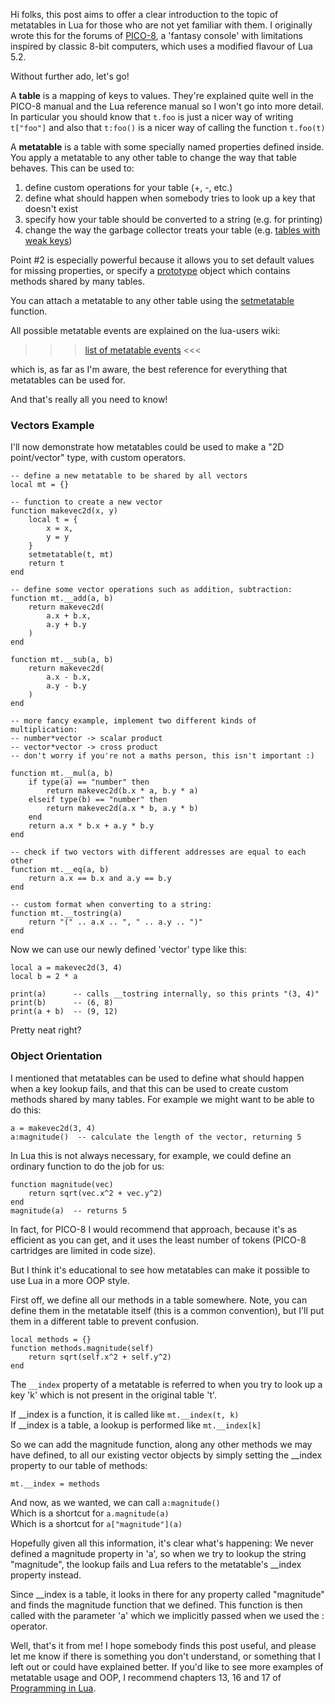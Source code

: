 Hi folks, this post aims to offer a clear introduction to the topic of metatables in Lua for those who are not yet familiar with them. I originally wrote this for the forums of [PICO-8](http://www.lexaloffle.com/pico-8.php), a 'fantasy console' with limitations inspired by classic 8-bit computers, which uses a modified flavour of Lua 5.2.

Without further ado, let's go!

A **table** is a mapping of keys to values. They're explained quite well in the PICO-8 manual and the Lua reference manual so I won't go into more detail. In particular you should know that `t.foo` is just a nicer way of writing `t["foo"]` and also that `t:foo()` is a nicer way of calling the function `t.foo(t)`

A **metatable** is a table with some specially named properties defined inside. You apply a metatable to any other table to change the way that table behaves. This can be used to:

1. define custom operations for your table (+, -, etc.)
2. define what should happen when somebody tries to look up a key that doesn't exist
3. specify how your table should be converted to a string (e.g. for printing)
4. change the way the garbage collector treats your table (e.g. [tables with weak keys](https://www.lua.org/pil/17.html))

Point #2 is especially powerful because it allows you to set default values for missing properties, or specify a [prototype](https://en.wikipedia.org/wiki/Prototype-based_programming) object which contains methods shared by many tables.

You can attach a metatable to any other table using the [setmetatable](http://www.lua.org/manual/5.2/manual.html#pdf-setmetatable) function.

All possible metatable events are explained on the lua-users wiki:  
 >>> [list of metatable events](http://lua-users.org/wiki/MetatableEvents) <<<

which is, as far as I'm aware, the best reference for everything that metatables can be used for.

And that's really all you need to know!


### Vectors Example

I'll now demonstrate how metatables could be used to make a "2D point/vector" type, with custom operators.


	-- define a new metatable to be shared by all vectors
	local mt = {}

	-- function to create a new vector
	function makevec2d(x, y)
		local t = {
			x = x,
			y = y
		}
		setmetatable(t, mt)
		return t
	end

	-- define some vector operations such as addition, subtraction:
	function mt.__add(a, b)
		return makevec2d(
			a.x + b.x,
			a.y + b.y
		)
	end

	function mt.__sub(a, b)
		return makevec2d(
			a.x - b.x,
			a.y - b.y
		)
	end

	-- more fancy example, implement two different kinds of multiplication:
	-- number*vector -> scalar product
	-- vector*vector -> cross product
	-- don't worry if you're not a maths person, this isn't important :)

	function mt.__mul(a, b)
		if type(a) == "number" then
			return makevec2d(b.x * a, b.y * a)
		elseif type(b) == "number" then
			return makevec2d(a.x * b, a.y * b)
		end
		return a.x * b.x + a.y * b.y
	end

	-- check if two vectors with different addresses are equal to each other
	function mt.__eq(a, b)
		return a.x == b.x and a.y == b.y
	end

	-- custom format when converting to a string:
	function mt.__tostring(a)
		return "(" .. a.x .. ", " .. a.y .. ")"
	end


Now we can use our newly defined 'vector' type like this:


	local a = makevec2d(3, 4)
	local b = 2 * a

	print(a)      -- calls __tostring internally, so this prints "(3, 4)"
	print(b)      -- (6, 8)
	print(a + b)  -- (9, 12)


Pretty neat right?


### Object Orientation

I mentioned that metatables can be used to define what should happen when a key lookup fails, and that this can be used to create custom methods shared by many tables. For example we might want to be able to do this:


	a = makevec2d(3, 4)
	a:magnitude()  -- calculate the length of the vector, returning 5


In Lua this is not always necessary, for example, we could define an ordinary function to do the job for us:


	function magnitude(vec)
		return sqrt(vec.x^2 + vec.y^2)
	end
	magnitude(a)  -- returns 5


In fact, for PICO-8 I would recommend that approach, because it's as efficient as you can get, and it uses the least number of tokens (PICO-8 cartridges are limited in code size).

But I think it's educational to see how metatables can make it possible to use Lua in a more OOP style.

First off, we define all our methods in a table somewhere. Note, you can define them in the metatable itself (this is a common convention), but I'll put them in a different table to prevent confusion.


	local methods = {}
	function methods.magnitude(self)
		return sqrt(self.x^2 + self.y^2)
	end


The `__index` property of a metatable is referred to when you try to look up a key 'k' which is not present in the original table 't'.

If \_\_index is a function, it is called like `mt.__index(t, k)`  
If \_\_index is a table, a lookup is performed like `mt.__index[k]`  

So we can add the magnitude function, along any other methods we may have defined, to all our existing vector objects by simply setting the \_\_index property to our table of methods:


	mt.__index = methods


And now, as we wanted, we can call `a:magnitude()`  
Which is a shortcut for `a.magnitude(a)`  
Which is a shortcut for `a["magnitude"](a)`

Hopefully given all this information, it's clear what's happening: We never defined a magnitude property in 'a', so when we try to lookup the string "magnitude", the lookup fails and Lua refers to the metatable's \_\_index property instead.

Since \_\_index is a table, it looks in there for any property called "magnitude" and finds the magnitude function that we defined. This function is then called with the parameter 'a' which we implicitly passed when we used the : operator.

Well, that's it from me! I hope somebody finds this post useful, and please let me know if there is something you don't understand, or something that I left out or could have explained better. If you'd like to see more examples of metatable usage and OOP, I recommend chapters 13, 16 and 17 of [Programming in Lua](https://www.lua.org/pil/contents.html).
